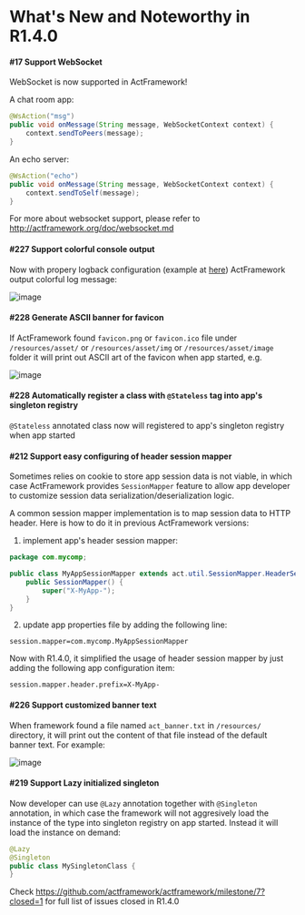 # What's New and Noteworthy in R1.4.0

<a name="i17"></a>
#### #17 Support WebSocket

WebSocket is now supported in ActFramework!

A chat room app:

```java
@WsAction("msg")
public void onMessage(String message, WebSocketContext context) {
    context.sendToPeers(message);
}
```

An echo server:

```java
@WsAction("echo")
public void onMessage(String message, WebSocketContext context) {
    context.sendToSelf(message);
}
```

For more about websocket support, please refer to http://actframework.org/doc/websocket.md

<a name="i227"></a>
#### #227 Support colorful console output

Now with propery logback configuration (example at [here](https://gist.github.com/greenlaw110/ac76d69df802dc7da5d2315e0e8df954)) ActFramework output colorful log message:

![image](https://user-images.githubusercontent.com/216930/27064441-b4fa45ba-503a-11e7-859a-cb5456c7bb40.png)

<a name="i228"></a>
#### #228 Generate ASCII banner for favicon

If ActFramework found `favicon.png` or `favicon.ico` file under `/resources/asset/` or `/resources/asset/img` or `/resources/asset/image` folder it will print out ASCII art of the favicon when app started, e.g.

![image](https://user-images.githubusercontent.com/216930/27064721-27e0fe10-503c-11e7-95fc-2c5004f84672.png)

<a name="i220"></a>
#### #228 Automatically register a class with `@Stateless` tag into app's singleton registry

`@Stateless` annotated class now will registered to app's singleton registry when app started

<a name="i212"></a>
#### #212 Support easy configuring of header session mapper

Sometimes relies on cookie to store app session data is not viable, in which case ActFramework provides `SessionMapper` feature to allow app developer to customize session data serialization/deserialization logic.

A common session mapper implementation is to map session data to HTTP header. Here is how to do it in previous ActFramework versions:

1. implement app's header session mapper:

```java
package com.mycomp;

public class MyAppSessionMapper extends act.util.SessionMapper.HeaderSessionMapper {
    public SessionMapper() {
        super("X-MyApp-");
    }
}
```

2. update app properties file by adding the following line:

```
session.mapper=com.mycomp.MyAppSessionMapper
```

Now with R1.4.0, it simplified the usage of header session mapper by just adding the following app configuration item:

```
session.mapper.header.prefix=X-MyApp-
```

<a name="i226"></a>
#### #226 Support customized banner text 

When framework found a file named `act_banner.txt` in `/resources/` directory, it will print out the content of that file instead of the default banner text. For example:

![image](https://user-images.githubusercontent.com/216930/27065574-6ff589aa-5041-11e7-8806-1c2c76e7d996.png)

<a name="i219"></a>
#### #219 Support Lazy initialized singleton

Now developer can use `@Lazy` annotation together with `@Singleton` annotation, in which case the framework will not aggresively load the instance of the type into singleton registry on app started. Instead it will load the instance on demand:

```java
@Lazy
@Singleton
public class MySingletonClass {
}
```

Check https://github.com/actframework/actframework/milestone/7?closed=1 for full list of issues closed in R1.4.0
